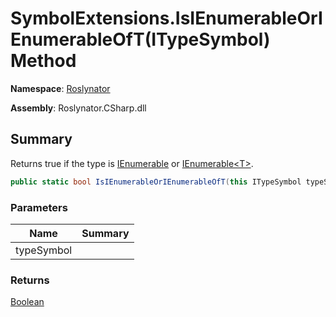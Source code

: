 # SymbolExtensions\.IsIEnumerableOrIEnumerableOfT\(ITypeSymbol\) Method

**Namespace**: [Roslynator](../../README.md)

**Assembly**: Roslynator\.CSharp\.dll

## Summary

Returns true if the type is [IEnumerable](https://docs.microsoft.com/en-us/dotnet/api/system.collections.ienumerable) or [IEnumerable\<T>](https://docs.microsoft.com/en-us/dotnet/api/system.collections.generic.ienumerable-1)\.

```csharp
public static bool IsIEnumerableOrIEnumerableOfT(this ITypeSymbol typeSymbol)
```

### Parameters

| Name | Summary |
| ---- | ------- |
| typeSymbol | |

### Returns

[Boolean](https://docs.microsoft.com/en-us/dotnet/api/system.boolean)

